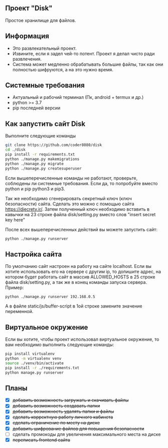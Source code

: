 <h2>Проект "Disk"</h2>

Простое хранилище для файлов.

## Информация
- Это развлекательный проект.
- Извините, если я задел чей-то потент. Проект я делал чисто ради развлечения.
- Система может медленно обрабатывать большие файлы, так как они полностью шифруются, а на это нужно время.

## Системные требования
- Актуальный и рабочий терминал (Пк, android + termux и др.)
- python >= 3.7
- pip последней версии

## Как запустить сайт Disk
Выполните следующие команды
```bash
git clone https://github.com/coder8080/disk
cd ./disk
pip install -r requirements.txt
python ./manage.py makemigrations
python ./manage.py migrate
python ./manage.py createsuperuser
```
Если вышеперечисленные команды не работают, проверьте, соблюдены ли системные требования. Если да, то попробуйте вместо python и pip python3 и pip3.

Так же необходимо сгенерировать секретный ключ (ключ безопасности) сайта. Сделать это можно с помощью сайта
https://djecrety.ir/.
Затем полученный ключ необходимо вставить в кавычки на 23 строке файла disk/setting.py вместо слов "insert secret key here"

После всех вышеперечисленных действий вы можете запустить сайт:
```bash
python ./manage.py runserver
```

## Настройка сайта
По умолчанию сайт настроен на работу на сайте localhost. Если вы хотите использовать его на сервере с другим ip, то допишите адрес, на котором будет работать сайт в массив ALLOWED_HOSTS в 25 строке файла disk/setting.py, а так же в конец команды запуска сервера. Пример:
```
python ./manage.py runserver 192.168.0.5
```
А в файле static/js/buffer-script в 1ой строке замените значение переменной. 

## Виртуальное окружение
Если вы хотите, чтобы проект использовал виртуальное окружение, то вам необходимо выполнить следующие команды:
```bash
pip install virtualenv
python -m virtualenv venv
source ./venv/bin/activate
pip install -r ./requirements.txt
python manage.py runserver
```

## Планы
- [X] ~~добавить возможность загружать и скачивать файлы~~
- [X] ~~добавить возможность создавать папки~~
- [X] ~~добавить возможность удалять папки и файлы~~
- [X] ~~сделать корректную работу личного кабинета~~
- [X] ~~сделать ограничение по месту на диске~~
- [X] ~~добавить шифрование файлов для повышения безопасности~~
- [ ] сделать промокоды для увеличения максимального места на диске
- [X] ~~переписать frontend сайта~~